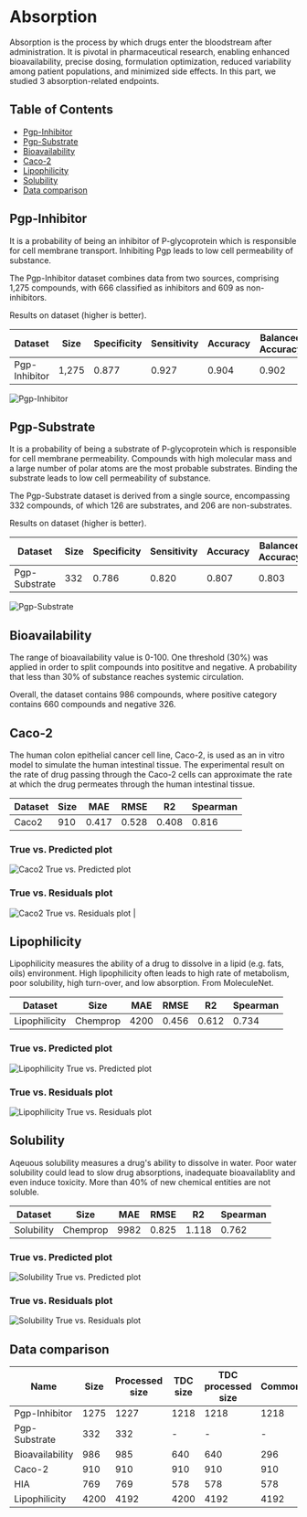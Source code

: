 # Absorption

Absorption is the process by which drugs enter the bloodstream after administration. It is pivotal in pharmaceutical research, enabling enhanced bioavailability, precise dosing, formulation optimization, reduced variability among patient populations, and minimized side effects. In this part, we studied 3 absorption-related endpoints.

## Table of Contents

- [Pgp-Inhibitor](#pgp-inhibitor)
- [Pgp-Substrate](#pgp-substrate)
- [Bioavailability](#bioavailability)
- [Caco-2](#caco-2)
- [Lipophilicity](#lipophilicity)
- [Solubility](#solubility)
- [Data comparison](#data-comparison)

## Pgp-Inhibitor

It is a probability of being an inhibitor of P-glycoprotein which is responsible for cell membrane transport. Inhibiting Pgp leads to low cell permeability of substance.

The Pgp-Inhibitor dataset combines data from two sources, comprising 1,275 compounds, with 666 classified as inhibitors and 609 as non-inhibitors.

Results on dataset (higher is better).

| Dataset | Size | Specificity | Sensitivity | Accuracy | Balanced Accuracy |
|-|-|-|-|-|-|
| Pgp-Inhibitor | 1,275 | 0.877 | 0.927 |  0.904 | 0.902 |

![Pgp-Inhibitor](../images/Pgp-Inhibitor.PNG)

## Pgp-Substrate

It is a probability of being a substrate of P-glycoprotein which is responsible for cell membrane permeability. Compounds with high molecular mass and a large number of polar atoms are the most probable substrates. Binding the substrate leads to low cell permeability of substance.

The Pgp-Substrate dataset is derived from a single source, encompassing 332 compounds, of which 126 are substrates, and 206 are non-substrates.

Results on dataset (higher is better).

| Dataset | Size | Specificity | Sensitivity | Accuracy | Balanced Accuracy |
|-|-|-|-|-|-|
| Pgp-Substrate | 332 | 0.786 | 0.820 |  0.807 | 0.803 |

![Pgp-Substrate](../images/Pgp-Substrate.PNG)

## Bioavailability

The range of bioavailability value is 0-100. One threshold (30%) was applied in order to split compounds into posititve and negative. A probability that less than 30% of substance reaches systemic circulation.

Overall, the dataset contains 986 compounds, where positive category contains 660 compounds and negative 326.

## Caco-2

The human colon epithelial cancer cell line, Caco-2, is used as an in vitro model to simulate the human intestinal tissue. The experimental result on the rate of drug passing through the Caco-2 cells can approximate the rate at which the drug permeates through the human intestinal tissue.

Dataset | Size | MAE | RMSE | R2 | Spearman |
|-|-|-|-|-|-|
| Caco2 | 910 | 0.417 | 0.528 | 0.408 | 0.816 |

### True vs. Predicted plot

![Caco2 True vs. Predicted plot](../images/caco2_wang_true_vs_pred.png)

### True vs. Residuals plot

![Caco2 True vs. Residuals plot](../images/caco2_wang_residuals.png) |

## Lipophilicity

Lipophilicity measures the ability of a drug to dissolve in a lipid (e.g. fats, oils) environment. High lipophilicity often leads to high rate of metabolism, poor solubility, high turn-over, and low absorption. From MoleculeNet.

Dataset | Size | MAE | RMSE | R2 | Spearman |
|-|-|-|-|-|-|
| Lipophilicity | Chemprop | 4200 | 0.456 | 0.612 | 0.734 | 0.842 |

### True vs. Predicted plot

![Lipophilicity True vs. Predicted plot](../images/lipophilicity_astrazeneca_true_vs_pred.png)

### True vs. Residuals plot

![Lipophilicity True vs. Residuals plot](../images/lipophilicity_astrazeneca_residuals.png)

## Solubility

Aqeuous solubility measures a drug's ability to dissolve in water. Poor water solubility could lead to slow drug absorptions, inadequate bioavailablity and even induce toxicity. More than 40% of new chemical entities are not soluble.

Dataset | Size | MAE | RMSE | R2 | Spearman |
|-|-|-|-|-|-|
| Solubility | Chemprop | 9982 | 0.825 | 1.118 | 0.762 | 0.852 |

### True vs. Predicted plot

![Solubility True vs. Predicted plot](../images/solubility_aqsoldb_true_vs_pred.png)

### True vs. Residuals plot

![Solubility True vs. Residuals plot](../images/solubility_aqsoldb_residuals.png)

## Data comparison

Name | Size | Processed size | TDC size | TDC processed size | Common | Resulting |
|-|-|-|-|-|-|-|
| Pgp-Inhibitor | 1275 | 1227 | 1218 | 1218 | 1218 | 1227 |
| Pgp-Substrate | 332 | 332 | - | - | - | 332 |
| Bioavailability | 986 | 985 | 640 | 640 | 296 |  |
| Caco-2 | 910 | 910 | 910 | 910 | 910 | 910 |
| HIA | 769 | 769 | 578 | 578 | 578 | 769 |
| Lipophilicity | 4200 | 4192 | 4200 | 4192 | 4192 | 4192 |
